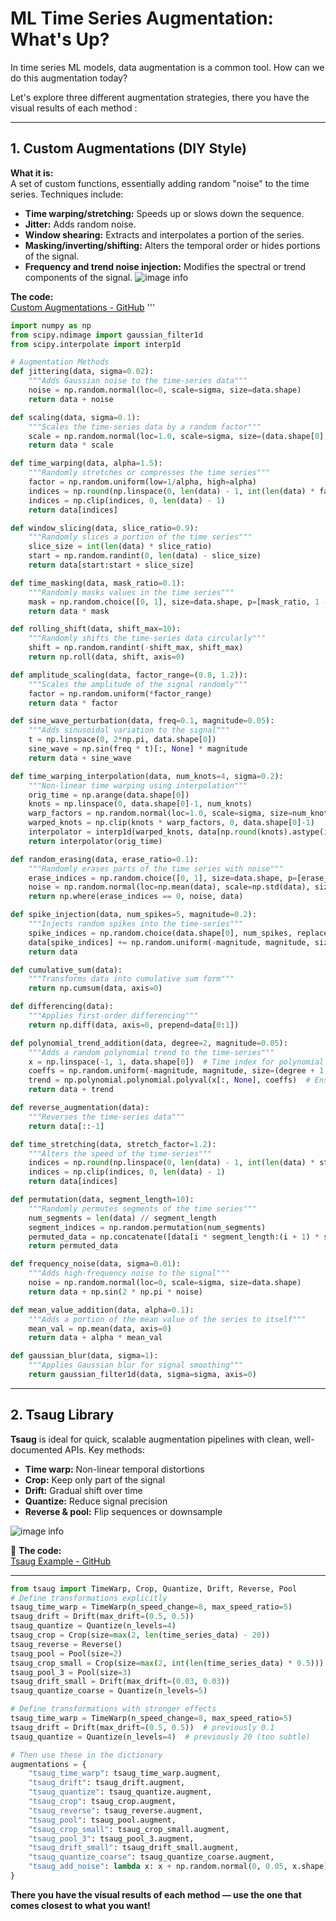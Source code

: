 # ML Time Series Augmentation: What's Up? 

In time series ML models, data augmentation is a common tool. How can we do this augmentation today?

Let's explore three different augmentation strategies, there you have the visual results of each method :

---

## 1. Custom Augmentations (DIY Style)

**What it is:**  
A set of custom functions, essentially adding random "noise" to the time series. Techniques include:

- **Time warping/stretching:** Speeds up or slows down the sequence.
- **Jitter:** Adds random noise.
- **Window shearing:** Extracts and interpolates a portion of the series.
- **Masking/inverting/shifting:** Alters the temporal order or hides portions of the signal.
- **Frequency and trend noise injection:** Modifies the spectral or trend components of the signal.
![image info](plot/DIY_all_augmentations_combined.png)


**The code:**  
[Custom Augmentations - GitHub](https://github.com/Leci37/ML-Time-Series-Augmentation-What-s-Up-/blob/main/time_series.py)
'''

```python 
import numpy as np
from scipy.ndimage import gaussian_filter1d
from scipy.interpolate import interp1d

# Augmentation Methods
def jittering(data, sigma=0.02):
    """Adds Gaussian noise to the time-series data"""
    noise = np.random.normal(loc=0, scale=sigma, size=data.shape)
    return data + noise

def scaling(data, sigma=0.1):
    """Scales the time-series data by a random factor"""
    scale = np.random.normal(loc=1.0, scale=sigma, size=(data.shape[0], 1))
    return data * scale

def time_warping(data, alpha=1.5):
    """Randomly stretches or compresses the time series"""
    factor = np.random.uniform(low=1/alpha, high=alpha)
    indices = np.round(np.linspace(0, len(data) - 1, int(len(data) * factor))).astype(int)
    indices = np.clip(indices, 0, len(data) - 1)
    return data[indices]

def window_slicing(data, slice_ratio=0.9):
    """Randomly slices a portion of the time series"""
    slice_size = int(len(data) * slice_ratio)
    start = np.random.randint(0, len(data) - slice_size)
    return data[start:start + slice_size]

def time_masking(data, mask_ratio=0.1):
    """Randomly masks values in the time series"""
    mask = np.random.choice([0, 1], size=data.shape, p=[mask_ratio, 1 - mask_ratio])
    return data * mask

def rolling_shift(data, shift_max=10):
    """Randomly shifts the time-series data circularly"""
    shift = np.random.randint(-shift_max, shift_max)
    return np.roll(data, shift, axis=0)

def amplitude_scaling(data, factor_range=(0.8, 1.2)):
    """Scales the amplitude of the signal randomly"""
    factor = np.random.uniform(*factor_range)
    return data * factor

def sine_wave_perturbation(data, freq=0.1, magnitude=0.05):
    """Adds sinusoidal variation to the signal"""
    t = np.linspace(0, 2*np.pi, data.shape[0])
    sine_wave = np.sin(freq * t)[:, None] * magnitude
    return data + sine_wave

def time_warping_interpolation(data, num_knots=4, sigma=0.2):
    """Non-linear time warping using interpolation"""
    orig_time = np.arange(data.shape[0])
    knots = np.linspace(0, data.shape[0]-1, num_knots)
    warp_factors = np.random.normal(loc=1.0, scale=sigma, size=num_knots)
    warped_knots = np.clip(knots * warp_factors, 0, data.shape[0]-1)
    interpolator = interp1d(warped_knots, data[np.round(knots).astype(int)], axis=0, kind='linear', fill_value="extrapolate")
    return interpolator(orig_time)

def random_erasing(data, erase_ratio=0.1):
    """Randomly erases parts of the time series with noise"""
    erase_indices = np.random.choice([0, 1], size=data.shape, p=[erase_ratio, 1 - erase_ratio])
    noise = np.random.normal(loc=np.mean(data), scale=np.std(data), size=data.shape)
    return np.where(erase_indices == 0, noise, data)

def spike_injection(data, num_spikes=5, magnitude=0.2):
    """Injects random spikes into the time-series"""
    spike_indices = np.random.choice(data.shape[0], num_spikes, replace=False)
    data[spike_indices] += np.random.uniform(-magnitude, magnitude, size=(num_spikes, data.shape[1]))
    return data

def cumulative_sum(data):
    """Transforms data into cumulative sum form"""
    return np.cumsum(data, axis=0)

def differencing(data):
    """Applies first-order differencing"""
    return np.diff(data, axis=0, prepend=data[0:1])

def polynomial_trend_addition(data, degree=2, magnitude=0.05):
    """Adds a random polynomial trend to the time-series"""
    x = np.linspace(-1, 1, data.shape[0])  # Time index for polynomial evaluation
    coeffs = np.random.uniform(-magnitude, magnitude, size=(degree + 1, data.shape[1]))  # Generate coefficients
    trend = np.polynomial.polynomial.polyval(x[:, None], coeffs)  # Ensure trend has shape (478, 13)
    return data + trend

def reverse_augmentation(data):
    """Reverses the time-series data"""
    return data[::-1]

def time_stretching(data, stretch_factor=1.2):
    """Alters the speed of the time-series"""
    indices = np.round(np.linspace(0, len(data) - 1, int(len(data) * stretch_factor))).astype(int)
    indices = np.clip(indices, 0, len(data) - 1)
    return data[indices]

def permutation(data, segment_length=10):
    """Randomly permutes segments of the time series"""
    num_segments = len(data) // segment_length
    segment_indices = np.random.permutation(num_segments)
    permuted_data = np.concatenate([data[i * segment_length:(i + 1) * segment_length] for i in segment_indices], axis=0)
    return permuted_data

def frequency_noise(data, sigma=0.01):
    """Adds high-frequency noise to the signal"""
    noise = np.random.normal(loc=0, scale=sigma, size=data.shape)
    return data + np.sin(2 * np.pi * noise)

def mean_value_addition(data, alpha=0.1):
    """Adds a portion of the mean value of the series to itself"""
    mean_val = np.mean(data, axis=0)
    return data + alpha * mean_val

def gaussian_blur(data, sigma=1):
    """Applies Gaussian blur for signal smoothing"""
    return gaussian_filter1d(data, sigma=sigma, axis=0)
```

---

## 2. Tsaug Library

**Tsaug** is ideal for quick, scalable augmentation pipelines with clean, well-documented APIs. Key methods:

- **Time warp:** Non-linear temporal distortions
- **Crop:** Keep only part of the signal
- **Drift:** Gradual shift over time
- **Quantize:** Reduce signal precision
- **Reverse & pool:** Flip sequences or downsample

![image info](plot/tsaug_augmentations_combined.png)

🔗 **The code:**  
[Tsaug Example - GitHub](https://github.com/Leci37/ML-Time-Series-Augmentation-What-s-Up-/blob/main/time_series_tsaug.py)

---
```python
from tsaug import TimeWarp, Crop, Quantize, Drift, Reverse, Pool
# Define transformations explicitly
tsaug_time_warp = TimeWarp(n_speed_change=8, max_speed_ratio=5)
tsaug_drift = Drift(max_drift=(0.5, 0.5))
tsaug_quantize = Quantize(n_levels=4)
tsaug_crop = Crop(size=max(2, len(time_series_data) - 20))
tsaug_reverse = Reverse()
tsaug_pool = Pool(size=2)
tsaug_crop_small = Crop(size=max(2, int(len(time_series_data) * 0.5)))
tsaug_pool_3 = Pool(size=3)
tsaug_drift_small = Drift(max_drift=(0.03, 0.03))
tsaug_quantize_coarse = Quantize(n_levels=5)

# Define transformations with stronger effects
tsaug_time_warp = TimeWarp(n_speed_change=8, max_speed_ratio=5)
tsaug_drift = Drift(max_drift=(0.5, 0.5))  # previously 0.1
tsaug_quantize = Quantize(n_levels=4)  # previously 20 (too subtle)

# Then use these in the dictionary
augmentations = {
    "tsaug_time_warp": tsaug_time_warp.augment,
    "tsaug_drift": tsaug_drift.augment,
    "tsaug_quantize": tsaug_quantize.augment,
    "tsaug_crop": tsaug_crop.augment,
    "tsaug_reverse": tsaug_reverse.augment,
    "tsaug_pool": tsaug_pool.augment,
    "tsaug_crop_small": tsaug_crop_small.augment,
    "tsaug_pool_3": tsaug_pool_3.augment,
    "tsaug_drift_small": tsaug_drift_small.augment,
    "tsaug_quantize_coarse": tsaug_quantize_coarse.augment,
    "tsaug_add_noise": lambda x: x + np.random.normal(0, 0.05, x.shape)  # keep lambda where needed
}
```
**There you have the visual results of each method — use the one that comes closest to what you want!**


